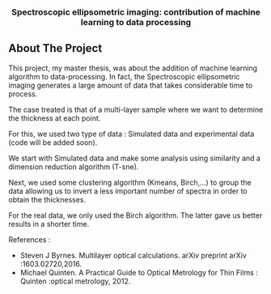 <h3 align="center"> Spectroscopic ellipsometric imaging: contribution of machine learning to data processing</h3>

## About The Project

This project, my master thesis, was about the addition of machine learning algorithm to data-processing.
In fact, the Spectroscopic ellipsometric imaging generates a large amount of data that takes considerable time to process.

The case treated is that of a multi-layer sample where we want to determine the thickness at each point.

For this, we used two type of data : Simulated data and experimental data (code will be added soon).

We start with Simulated data and make some analysis using similarity and a dimension reduction algorithm (T-sne).

Next, we used some clustering algorithm (Kmeans, Birch,...) to group the data allowing us to invert a less important number of spectra in order to obtain the thicknesses.

For the real data, we only used the Birch algorithm. The latter gave us better results in a shorter time.

References : 
- Steven J Byrnes. Multilayer optical calculations. arXiv preprint arXiv :1603.02720,2016.
- Michael Quinten. A Practical Guide to Optical Metrology for Thin Films : Quinten :optical metrology, 2012.
